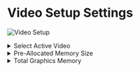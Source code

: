 # Video Setup Settings

![Video Setup](https://cdrt.github.io/mk_docs/ref/bios/settings/thinkstation/img/videosetup.png)

<details><summary>Select Active Video</summary>

!!! info ""
    The Select Active Video setting will vary depending on if the platform is Intel or AMD. Select the appropriate platform below for the details.

<details><summary>Select Active Video - Intel(R)</summary>

Select primary video device that will be used for graphic output. If "Auto" is selected, system will prioritize video devices as following sequence:
PEG (PCI-e Graphics Device)
IGD (Internal Graphics Device)

Options:

1. **Auto** – Default. Prioritizes video devices as follows:<br>
    a. PEG<br>
    b. IGD<br>
2. IGD – Internal Graphics Device will be used.
3. PEG – PCI-e Graphics Device will be used.

!!! info ""
    If CPU does not support integrated graphics, there will be no `IGD` option.

| WMI Setting name | Values | SVP / SMP Req'd | AMD/Intel |
|:---|:---|:---|:---|
| SelectActiveVideo | IGD, PEG, Auto | yes | Intel |

</details>

<details><summary>Select Active Video - AMD</summary>

Select primary video device for graphics output.

!!! info ""
    If selected slot video device fails to initialize, `Auto` mode follow the order: <br> <br> Slot 3, 1, 5, 4, 2, 6

Options:

1. Slot1(PEG)
1. Slot2(PEG)
1. Slot3(PEG)
1. Slot4(PEG)
1. Slot5(PEG)
1. Slot6(PEG)
1. **Auto** - Default.

| WMI Setting name | Values | SVP / SMP Req'd | AMD/Intel |
|:---|:---|:---|:---|
| SelectActiveVideo | ISlot1(PEG), Slot2(PEG),Slot3(PEG), Slot4(PEG), Slot5(PEG), Slot6(PEG), Auto | yes | AMD | 

</details>

</details>

<details><summary>Pre-Allocated Memory Size</summary>

Allocate memory in the IGD (Internal Graphics Device).

Options:

1. **32 MB** – Default.
2. 64 MB
3. 128 MB

| WMI Setting name | Values | SVP / SMP Req'd | AMD/Intel |
|:---|:---|:---|:---|
| Pre-AllocatedMemorySize | 32 MB, 64 MB, 128 MB | yes | Both |
</details>

<details><summary>Total Graphics Memory</summary>

Allocate total memory which graphics device shares.

Optional:

1. 128 MB
2. 256 MB
3. **Maximum** – Default.

| WMI Setting name | Values | SVP / SMP Req'd | AMD/Intel |
|:---|:---|:---|:---|
| TotalGraphicsMemory | 128 MB, 256 MB, Maximum | yes | Both |
</details>
